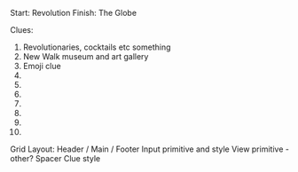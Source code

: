 Start: Revolution
Finish: The Globe

Clues:
1. Revolutionaries, cocktails etc something
2. New Walk museum and art gallery
3. Emoji clue
4.
5.
6.
7.
8.
9.
10.

Grid Layout: Header / Main / Footer
Input primitive and style
View primitive - other? Spacer
Clue style
